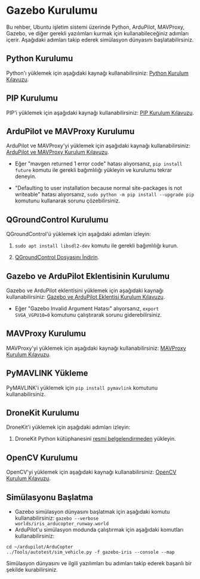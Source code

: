 # Gazebo Kurulumu

Bu rehber, Ubuntu işletim sistemi üzerinde Python, ArduPilot, MAVProxy, Gazebo, ve diğer gerekli yazılımları kurmak için kullanabileceğiniz adımları içerir. Aşağıdaki adımları takip ederek simülasyon dünyasını başlatabilirsiniz.

## Python Kurulumu

Python'ı yüklemek için aşağıdaki kaynağı kullanabilirsiniz: [Python Kurulum Kılavuzu](https://phoenixnap.com/kb/how-to-install-python-3-ubuntu).

## PIP Kurulumu

PIP'i yüklemek için aşağıdaki kaynağı kullanabilirsiniz: [PIP Kurulum Kılavuzu](https://phoenixnap.com/kb/how-to-install-pip-on-ubuntu).

## ArduPilot ve MAVProxy Kurulumu

ArduPilot ve MAVProxy'yi yüklemek için aşağıdaki kaynağı kullanabilirsiniz: [ArduPilot ve MAVProxy Kurulum Kılavuzu](https://github.com/Intelligent-Quads/iq_tutorials/blob/master/docs/Installing_Ardupilot.md).

- Eğer "mavgen returned 1 error code" hatası alıyorsanız, `pip install future` komutu ile gerekli bağımlılığı yükleyin ve kurulumu tekrar deneyin.

- "Defaulting to user installation because normal site-packages is not writeable" hatası alıyorsanız, `sudo python -m pip install --upgrade pip` komutunu kullanarak sorunu çözebilirsiniz.

## QGroundControl Kurulumu

QGroundControl'ü yüklemek için aşağıdaki adımları izleyin:

1. `sudo apt install libsdl2-dev` komutu ile gerekli bağımlılığı kurun.

2. [QGroundControl Dosyasını İndirin](https://github.com/Intelligent-Quads/iq_tutorials/blob/master/docs/installing_qgc.md).

## Gazebo ve ArduPilot Eklentisinin Kurulumu

Gazebo ve ArduPilot eklentisini yüklemek için aşağıdaki kaynağı kullanabilirsiniz: [Gazebo ve ArduPilot Eklentisi Kurulum Kılavuzu](https://github.com/Intelligent-Quads/iq_tutorials/blob/master/docs/installing_gazebo_arduplugin.md).

- Eğer "Gazebo Invalid Argument Hatası" alıyorsanız, `export SVGA_VGPU10=0` komutunu çalıştırarak sorunu giderebilirsiniz.

## MAVProxy Kurulumu

MAVProxy'yi yüklemek için aşağıdaki kaynağı kullanabilirsiniz: [MAVProxy Kurulum Kılavuzu](https://ardupilot.org/mavproxy/docs/getting_started/download_and_installation.html#linux).

## PyMAVLINK Yükleme

PyMAVLINK'i yüklemek için `pip install pymavlink` komutunu kullanabilirsiniz.

## DroneKit Kurulumu

DroneKit'i yüklemek için aşağıdaki adımları izleyin:

1. DroneKit Python kütüphanesini [resmi belgelendirmeden](https://dronekit-python.readthedocs.io/en/latest/develop/installation.html) yükleyin.

## OpenCV Kurulumu

OpenCV'yi yüklemek için aşağıdaki kaynağı kullanabilirsiniz: [OpenCV Kurulum Kılavuzu](https://linuxize.com/post/how-to-install-opencv-on-ubuntu-18-04).

## Simülasyonu Başlatma

- Gazebo simülasyon dünyasını başlatmak için aşağıdaki komutu kullanabilirsiniz:
  `gazebo --verbose worlds/iris_arducopter_runway.world`
- ArduPilot'u simülasyon modunda çalıştırmak için aşağıdaki komutları kullanabilirsiniz:
```
cd ~/ardupilot/ArduCopter
../Tools/autotest/sim_vehicle.py -f gazebo-iris --console --map
```

Simülasyon dünyasını ve ilgili yazılımları bu adımları takip ederek başarılı bir şekilde kurabilirsiniz.


